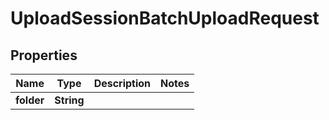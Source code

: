 

# UploadSessionBatchUploadRequest


## Properties

| Name | Type | Description | Notes |
|------------ | ------------- | ------------- | -------------|
|**folder** | **String** |  |  |



